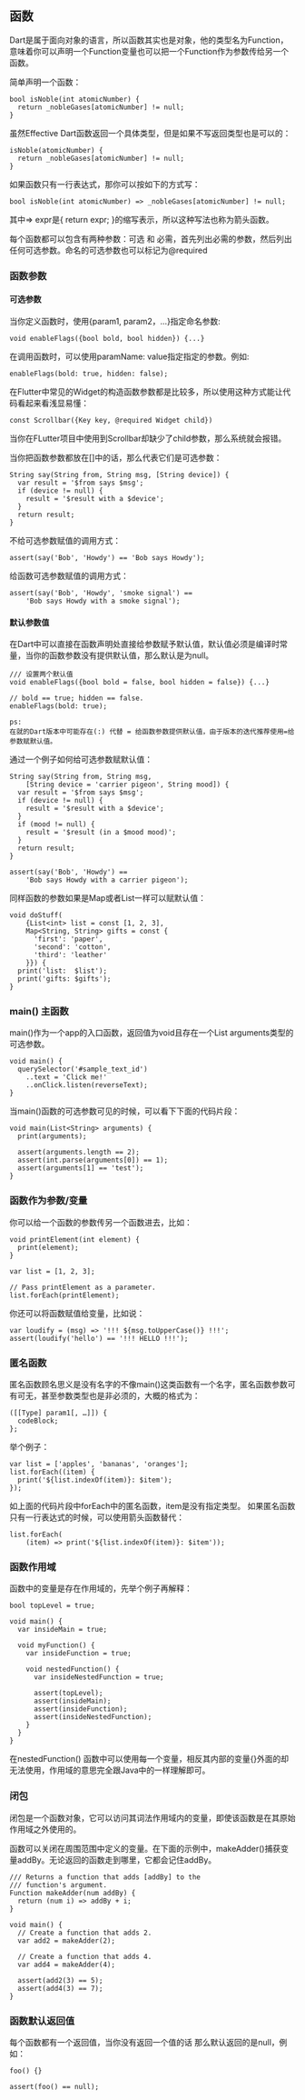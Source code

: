 ## 函数
Dart是属于面向对象的语言，所以函数其实也是对象，他的类型名为Function，意味着你可以声明一个Function变量也可以把一个Function作为参数传给另一个函数。

简单声明一个函数：

```
bool isNoble(int atomicNumber) {
  return _nobleGases[atomicNumber] != null;
}
```
虽然Effective Dart函数返回一个具体类型，但是如果不写返回类型也是可以的：

```
isNoble(atomicNumber) {
  return _nobleGases[atomicNumber] != null;
}
```
如果函数只有一行表达式，那你可以按如下的方式写：

```
bool isNoble(int atomicNumber) => _nobleGases[atomicNumber] != null;
```
其中=> expr是{ return expr; }的缩写表示，所以这种写法也称为箭头函数。

每个函数都可以包含有两种参数：可选 和 必需，首先列出必需的参数，然后列出任何可选参数。命名的可选参数也可以标记为@required 

### 函数参数
#### 可选参数
当你定义函数时，使用{param1, param2，…}指定命名参数:

```
void enableFlags({bool bold, bool hidden}) {...}
```
在调用函数时，可以使用paramName: value指定指定的参数。例如:

```
enableFlags(bold: true, hidden: false);
```
在Flutter中常见的Widget的构造函数参数都是比较多，所以使用这种方式能让代码看起来看浅显易懂：

```
const Scrollbar({Key key, @required Widget child})
```
当你在FLutter项目中使用到Scrollbar却缺少了child参数，那么系统就会报错。

当你把函数参数都放在[]中的话，那么代表它们是可选参数：

```
String say(String from, String msg, [String device]) {
  var result = '$from says $msg';
  if (device != null) {
    result = '$result with a $device';
  }
  return result;
}
```
不给可选参数赋值的调用方式：

```
assert(say('Bob', 'Howdy') == 'Bob says Howdy');
```
给函数可选参数赋值的调用方式：

```
assert(say('Bob', 'Howdy', 'smoke signal') ==
    'Bob says Howdy with a smoke signal');
```
#### 默认参数值
在Dart中可以直接在函数声明处直接给参数赋予默认值，默认值必须是编译时常量，当你的函数参数没有提供默认值，那么默认是为null。

```
/// 设置两个默认值
void enableFlags({bool bold = false, bool hidden = false}) {...}

// bold == true; hidden == false.
enableFlags(bold: true);

ps:
在就的Dart版本中可能存在(:) 代替 = 给函数参数提供默认值，由于版本的迭代推荐使用=给参数赋默认值。
```
通过一个例子如何给可选参数赋默认值：

```
String say(String from, String msg,
    [String device = 'carrier pigeon', String mood]) {
  var result = '$from says $msg';
  if (device != null) {
    result = '$result with a $device';
  }
  if (mood != null) {
    result = '$result (in a $mood mood)';
  }
  return result;
}

assert(say('Bob', 'Howdy') ==
    'Bob says Howdy with a carrier pigeon');
```
同样函数的参数如果是Map或者List一样可以赋默认值：

```
void doStuff(
    {List<int> list = const [1, 2, 3],
    Map<String, String> gifts = const {
      'first': 'paper',
      'second': 'cotton',
      'third': 'leather'
    }}) {
  print('list:  $list');
  print('gifts: $gifts');
}
```
### main() 主函数
main()作为一个app的入口函数，返回值为void且存在一个List<String> arguments类型的可选参数。

```
void main() {
  querySelector('#sample_text_id')
    ..text = 'Click me!'
    ..onClick.listen(reverseText);
}
```
当main()函数的可选参数可见的时候，可以看下下面的代码片段：

```
void main(List<String> arguments) {
  print(arguments);

  assert(arguments.length == 2);
  assert(int.parse(arguments[0]) == 1);
  assert(arguments[1] == 'test');
}
```
### 函数作为参数/变量
你可以给一个函数的参数传另一个函数进去，比如：

```
void printElement(int element) {
  print(element);
}

var list = [1, 2, 3];

// Pass printElement as a parameter.
list.forEach(printElement);
```
你还可以将函数赋值给变量，比如说：

```
var loudify = (msg) => '!!! ${msg.toUpperCase()} !!!';
assert(loudify('hello') == '!!! HELLO !!!');
```
### 匿名函数
匿名函数顾名思义是没有名字的不像main()这类函数有一个名字，匿名函数参数可有可无，甚至参数类型也是非必须的，大概的格式为：

```
([[Type] param1[, …]]) { 
  codeBlock; 
}; 
```
举个例子：

```
var list = ['apples', 'bananas', 'oranges'];
list.forEach((item) {
  print('${list.indexOf(item)}: $item');
});
```
如上面的代码片段中forEach中的匿名函数，item是没有指定类型。
如果匿名函数只有一行表达式的时候，可以使用箭头函数替代：

```
list.forEach(
    (item) => print('${list.indexOf(item)}: $item'));
```
### 函数作用域
函数中的变量是存在作用域的，先举个例子再解释：

```
bool topLevel = true;

void main() {
  var insideMain = true;

  void myFunction() {
    var insideFunction = true;

    void nestedFunction() {
      var insideNestedFunction = true;

      assert(topLevel);
      assert(insideMain);
      assert(insideFunction);
      assert(insideNestedFunction);
    }
  }
}
```
在nestedFunction() 函数中可以使用每一个变量，相反其内部的变量{}外面的却无法使用，作用域的意思完全跟Java中的一样理解即可。
### 闭包
闭包是一个函数对象，它可以访问其词法作用域内的变量，即使该函数是在其原始作用域之外使用的。

函数可以关闭在周围范围中定义的变量。在下面的示例中，makeAdder()捕获变量addBy。无论返回的函数走到哪里，它都会记住addBy。

```
/// Returns a function that adds [addBy] to the
/// function's argument.
Function makeAdder(num addBy) {
  return (num i) => addBy + i;
}

void main() {
  // Create a function that adds 2.
  var add2 = makeAdder(2);

  // Create a function that adds 4.
  var add4 = makeAdder(4);

  assert(add2(3) == 5);
  assert(add4(3) == 7);
}
```
### 函数默认返回值
每个函数都有一个返回值，当你没有返回一个值的话 那么默认返回的是null，例如：

```
foo() {}

assert(foo() == null);
```

